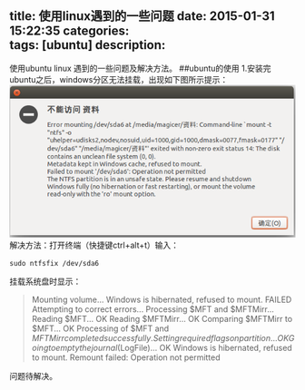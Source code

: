 title: 使用linux遇到的一些问题
date: 2015-01-31 15:22:35
categories:  
tags: [ubuntu]
description: 
---
使用ubuntu linux 遇到的一些问题及解决方法。<!--more-->
##ubuntu的使用
1.安装完ubuntu之后，windows分区无法挂载，出现如下图所示提示：
![ubuntu挂载](/image_code/01.png)
解决方法：打开终端（快捷键ctrl+alt+t）输入：
```
sudo ntfsfix /dev/sda6
```
挂载系统盘时显示：

>Mounting volume... Windows is hibernated, refused to mount.
FAILED
Attempting to correct errors... 
Processing $MFT and $MFTMirr...
Reading $MFT... OK
Reading $MFTMirr... OK
Comparing $MFTMirr to $MFT... OK
Processing of $MFT and $MFTMirr completed successfully.
Setting required flags on partition... OK
Going to empty the journal ($LogFile)... OK
Windows is hibernated, refused to mount.
Remount failed: Operation not permitted

问题待解决。
